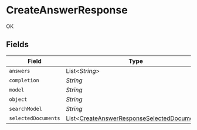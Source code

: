 # CreateAnswerResponse

OK


## Fields

| Field                                                                                                       | Type                                                                                                        | Required                                                                                                    | Description                                                                                                 |
| ----------------------------------------------------------------------------------------------------------- | ----------------------------------------------------------------------------------------------------------- | ----------------------------------------------------------------------------------------------------------- | ----------------------------------------------------------------------------------------------------------- |
| `answers`                                                                                                   | List<*String*>                                                                                              | :heavy_minus_sign:                                                                                          | N/A                                                                                                         |
| `completion`                                                                                                | *String*                                                                                                    | :heavy_minus_sign:                                                                                          | N/A                                                                                                         |
| `model`                                                                                                     | *String*                                                                                                    | :heavy_minus_sign:                                                                                          | N/A                                                                                                         |
| `object`                                                                                                    | *String*                                                                                                    | :heavy_minus_sign:                                                                                          | N/A                                                                                                         |
| `searchModel`                                                                                               | *String*                                                                                                    | :heavy_minus_sign:                                                                                          | N/A                                                                                                         |
| `selectedDocuments`                                                                                         | List<[CreateAnswerResponseSelectedDocuments](../../models/shared/CreateAnswerResponseSelectedDocuments.md)> | :heavy_minus_sign:                                                                                          | N/A                                                                                                         |